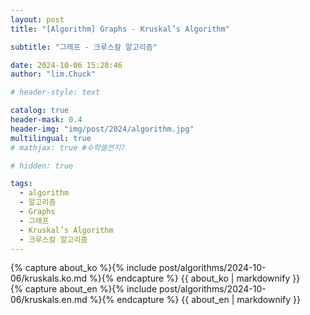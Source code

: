 ```yaml
---
layout: post
title: "[Algorithm] Graphs - Kruskal’s Algorithm"

subtitle: "그레프 - 크루스칼 알고리즘"

date: 2024-10-06 15:28:46
author: "lim.Chuck"

# header-style: text

catalog: true
header-mask: 0.4
header-img: "img/post/2024/algorithm.jpg"
multilingual: true
# mathjax: true #수학쓸껀지?

# hidden: true

tags:
  - algorithm
  - 알고리즘
  - Graphs
  - 그래프
  - Kruskal’s Algorithm
  - 크루스칼 알고리즘
---
```


<div class="ko post-container">
    {% capture about_ko %}{% include post/algorithms/2024-10-06/kruskals.ko.md %}{% endcapture %}
    {{ about_ko | markdownify }}
</div>
<div class="en post-container">
    {% capture about_en %}{% include post/algorithms/2024-10-06/kruskals.en.md %}{% endcapture %}
    {{ about_en | markdownify }}
</div>
